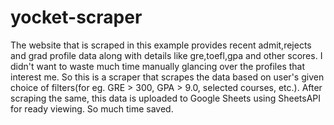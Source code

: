 # yocket-scraper
The website that is scraped in this example provides recent admit,rejects and grad profile data along with details like gre,toefl,gpa and other scores. I didn't want to waste much time manually glancing over the profiles that interest me. So this is a scraper that scrapes the data based on user's given choice of filters(for eg. GRE > 300, GPA > 9.0, selected courses, etc.). After scraping the same, this data is uploaded to Google Sheets using SheetsAPI for ready viewing. So much time saved.

